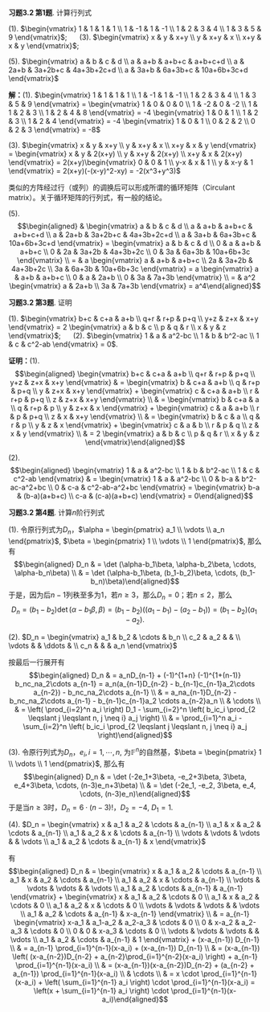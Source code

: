 **习题3.2 第1题**. 计算行列式

(1).
$\begin{vmatrix} 1 & 1 & 1 & 1 \\ 1 & -1 & 1 & -1 \\ 1 & 2 & 3 & 4 \\ 1 & 3 & 5 & 9 \end{vmatrix}$;
$\quad$ (3).
$\begin{vmatrix} x & y & x+y \\ y & x+y & x \\ x+y & x & y \end{vmatrix}$;

(5).
$\begin{vmatrix} a & b & c & d \\ a & a+b & a+b+c & a+b+c+d \\ a & 2a+b & 3a+2b+c & 4a+3b+2c+d \\ a & 3a+b & 6a+3b+c & 10a+6b+3c+d \end{vmatrix}$

**解：**(1).
$\begin{vmatrix} 1 & 1 & 1 & 1 \\ 1 & -1 & 1 & -1 \\ 1 & 2 & 3 & 4 \\ 1 & 3 & 5 & 9 \end{vmatrix} = \begin{vmatrix} 1 & 0 & 0 & 0 \\ 1 & -2 & 0 & -2 \\ 1 & 1 & 2 & 3 \\ 1 & 2 & 4 & 8 \end{vmatrix} = -4 \begin{vmatrix} 1 & 0 & 1 \\ 1 & 2 & 3 \\ 1 & 2 & 4 \end{vmatrix} = -4 \begin{vmatrix} 1 & 0 & 1 \\ 0 & 2 & 2 \\ 0 & 2 & 3 \end{vmatrix} = -8$

(3).
$\begin{vmatrix} x & y & x+y \\ y & x+y & x \\ x+y & x & y \end{vmatrix} = \begin{vmatrix} x & y & 2(x+y) \\ y & x+y & 2(x+y) \\ x+y & x & 2(x+y) \end{vmatrix} = 2(x+y)\begin{vmatrix} 0 & 0 & 1 \\ y-x & x & 1 \\ y & x-y & 1 \end{vmatrix} = 2(x+y)(-(x-y)^2-xy) = -2(x^3+y^3)$

类似的方阵经过行（或列）的调换后可以形成所谓的循环矩阵（Circulant
matrix）。关于循环矩阵的行列式，有一般的结论。

(5).
$$\begin{aligned}
& \begin{vmatrix} a & b & c & d \\ a & a+b & a+b+c & a+b+c+d \\ a & 2a+b & 3a+2b+c & 4a+3b+2c+d \\ a & 3a+b & 6a+3b+c & 10a+6b+3c+d \end{vmatrix} = \begin{vmatrix} a & b & c & d \\ 0 & a & a+b & a+b+c \\ 0 & 2a & 3a+2b & 4a+3b+2c \\ 0 & 3a & 6a+3b & 10a+6b+3c \end{vmatrix} \\
= & a \begin{vmatrix} a & a+b & a+b+c \\ 2a & 3a+2b & 4a+3b+2c \\ 3a & 6a+3b & 10a+6b+3c \end{vmatrix} = a \begin{vmatrix} a & a+b & a+b+c \\ 0 & a & 2a+b \\ 0 & 3a & 7a+3b \end{vmatrix} \\
= & a^2 \begin{vmatrix} a & 2a+b \\ 3a & 7a+3b \end{vmatrix} = a^4\end{aligned}$$

**习题3.2 第3题**. 证明

(1).
$\begin{vmatrix} b+c & c+a & a+b \\ q+r & r+p & p+q \\ y+z & z+x & x+y \end{vmatrix} = 2 \begin{vmatrix} a & b & c \\ p & q & r \\ x & y & z \end{vmatrix}$;
$\quad$ (2).
$\begin{vmatrix} 1 & a & a^2-bc \\ 1 & b & b^2-ac \\ 1 & c & c^2-ab \end{vmatrix} = 0$.

**证明：**(1).
$$\begin{aligned}
\begin{vmatrix} b+c & c+a & a+b \\ q+r & r+p & p+q \\ y+z & z+x & x+y \end{vmatrix} & = \begin{vmatrix} b & c+a & a+b \\ q & r+p & p+q \\ y & z+x & x+y \end{vmatrix} + \begin{vmatrix} c & c+a & a+b \\ r & r+p & p+q \\ z & z+x & x+y \end{vmatrix} \\
& = \begin{vmatrix} b & c+a & a \\ q & r+p & p \\ y & z+x & x \end{vmatrix} + \begin{vmatrix} c & a & a+b \\ r & p & p+q \\ z & x & x+y \end{vmatrix} \\
& = \begin{vmatrix} b & c & a \\ q & r & p \\ y & z & x \end{vmatrix} + \begin{vmatrix} c & a & b \\ r & p & q \\ z & x & y \end{vmatrix} \\
& = 2 \begin{vmatrix} a & b & c \\ p & q & r \\ x & y & z \end{vmatrix}\end{aligned}$$

(2).
$$\begin{aligned}
\begin{vmatrix} 1 & a & a^2-bc \\ 1 & b & b^2-ac \\ 1 & c & c^2-ab \end{vmatrix} & = \begin{vmatrix} 1 & a & a^2-bc \\ 0 & b-a & b^2-ac-a^2+bc \\ 0 & c-a & c^2-ab-a^2+bc \end{vmatrix} = \begin{vmatrix} b-a & (b-a)(a+b+c) \\ c-a & (c-a)(a+b+c) \end{vmatrix} = 0\end{aligned}$$

**习题3.2 第4题**. 计算$n$阶行列式

(1).
令原行列式为$D_n$，$\alpha = \begin{pmatrix} a_1 \\ \vdots \\ a_n \end{pmatrix}$,
$\beta = \begin{pmatrix} 1 \\ \vdots \\ 1 \end{pmatrix}$, 那么有
$$\begin{aligned}
D_n & = \det (\alpha-b_1\beta, \alpha-b_2\beta, \cdots, \alpha-b_n\beta) \\
& = \det (\alpha-b_1\beta, (b_1-b_2)\beta, \cdots, (b_1-b_n)\beta)\end{aligned}$$
于是，因为后$n-1$列秩至多为1，若$n \geqslant 3$，那么$D_n = 0$；若$n \leqslant 2$，那么
$$D_n = (b_1-b_2) \det (\alpha-b_1\beta, \beta) = (b_1-b_2)((a_1-b_1)-(a_2-b_1)) = (b_1-b_2)(a_1-a_2).$$

(2). $D_n = \begin{vmatrix}
a_1 & b_2 & \cdots & b_n \\ c_2 & a_2 & & \\ \vdots & & \ddots & \\ c_n & & & a_n
\end{vmatrix}$

按最后一行展开有
$$\begin{aligned}
D_n & = a_nD_{n-1} + (-1)^{1+n} (-1)^{1+(n-1)} b_nc_na_2\cdots a_{n-1} = a_n(a_{n-1}D_{n-2} - b_{n-1}c_{n-1}a_2\cdots a_{n-2}) - b_nc_na_2\cdots a_{n-1} \\
& = a_na_{n-1}D_{n-2} - b_nc_na_2\cdots a_{n-1} - b_{n-1}c_{n-1}a_2 \cdots a_{n-2}a_n \\
& \cdots \\
& = \left( \prod_{i=2}^n a_i \right) D_1 - \sum_{i=2}^n \left( b_ic_i \prod_{2 \leqslant j \leqslant n, j \neq i} a_j \right) \\
& = \prod_{i=1}^n a_i - \sum_{i=2}^n \left( b_ic_i \prod_{2 \leqslant j \leqslant n, j \neq i} a_j \right)\end{aligned}$$

(3). 令原行列式为$D_n$，$e_i, i=1,\cdots,n,$
为$\mathbb{F}^n$的自然基，$\beta = \begin{pmatrix} 1 \\ \vdots \\ 1 \end{pmatrix}$,
那么有
$$\begin{aligned}
D_n & = \det (-2e_1+3\beta, -e_2+3\beta, 3\beta, e_4+3\beta, \cdots, (n-3)e_n+3\beta) \\
& = \det (-2e_1, -e_2, 3\beta, e_4, \cdots, (n-3)e_n)\end{aligned}$$
于是当$n \geqslant 3$时，$D_n = 6 \cdot (n-3)!$，$D_2 = -4$, $D_1 = 1$.

(4). $D_n = \begin{vmatrix}
x & a_1 & a_2 & \cdots & a_{n-1} \\ a_1 & x & a_2 & \cdots & a_{n-1} \\ a_1 & a_2 & x & \cdots & a_{n-1} \\ \vdots & \vdots & \vdots & & \vdots \\ a_1 & a_2 & \cdots & a_{n-1} & x
\end{vmatrix}$

有
$$\begin{aligned}
D_n & = \begin{vmatrix}
x & a_1 & a_2 & \cdots & a_{n-1} \\ a_1 & x & a_2 & \cdots & a_{n-1} \\ a_1 & a_2 & x & \cdots & a_{n-1} \\ \vdots & \vdots & \vdots & & \vdots \\ a_1 & a_2 & \cdots & a_{n-1} & a_{n-1}
\end{vmatrix} + \begin{vmatrix}
x & a_1 & a_2 & \cdots & 0 \\ a_1 & x & a_2 & \cdots & 0 \\ a_1 & a_2 & x & \cdots & 0 \\ \vdots & \vdots & \vdots & & \vdots \\ a_1 & a_2 & \cdots & a_{n-1} & x-a_{n-1} \end{vmatrix} \\
& = a_{n-1} \begin{vmatrix}
x-a_1 & a_1-a_2 & a_2-a_3 & \cdots & 0 \\ 0 & x-a_2 & a_2-a_3 & \cdots & 0 \\ 0 & 0 & x-a_3 & \cdots & 0 \\ \vdots & \vdots & \vdots & & \vdots \\ a_1 & a_2 & \cdots & a_{n-1} & 1
\end{vmatrix} + (x-a_{n-1}) D_{n-1} \\
& = a_{n-1} \prod_{i=1}^{n-1}(x-a_i) + (x-a_{n-1}) D_{n-1} \\
& = (x-a_{n-1}) \left( (x-a_{n-2})D_{n-2} + a_{n-2}\prod_{i=1}^{n-2}(x-a_i) \right) + a_{n-1} \prod_{i=1}^{n-1}(x-a_i) \\
& = (x-a_{n-1})(x-a_{n-2})D_{n-2} + (a_{n-2} + a_{n-1}) \prod_{i=1}^{n-1}(x-a_i) \\
& \cdots \\
& = x \cdot \prod_{i=1}^{n-1}(x-a_i) + \left( \sum_{i=1}^{n-1} a_i \right) \cdot \prod_{i=1}^{n-1}(x-a_i) = \left(x + \sum_{i=1}^{n-1} a_i \right) \cdot \prod_{i=1}^{n-1}(x-a_i)\end{aligned}$$
